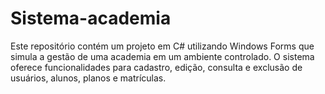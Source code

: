 # Sistema-academia
Este repositório contém um projeto em C# utilizando Windows Forms que simula a gestão de uma academia em um ambiente controlado. O sistema oferece funcionalidades para cadastro, edição, consulta e exclusão de usuários, alunos, planos e matrículas.
